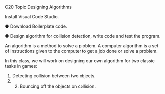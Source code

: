 C20 Topic Designing Algorithms

Install Visual Code Studio. 

● Download Boilerplate code. 

● Design algorithm for collision detection, write code and test the program.



An algorithm is a method to solve a problem. A computer algorithm is a set of instructions given to the computer to get a job done or solve a problem.

In this class, we will work on designing our own algorithm for two classic tasks in games: 

1. Detecting collision between two objects. 
2. 2. Bouncing off the objects on collision.